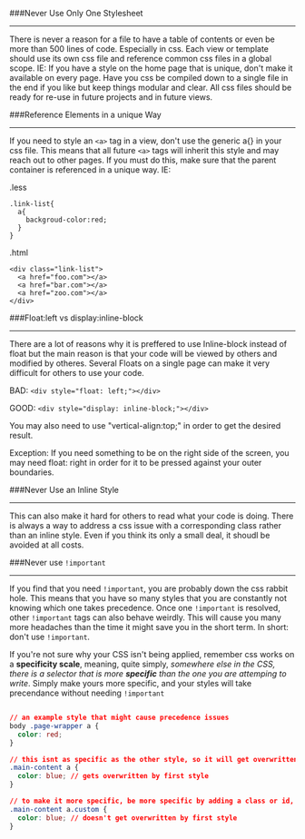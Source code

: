 ###Never Use Only One Stylesheet
***

There is never a reason for a file to have a table of contents or even be more than 500 lines of code. Especially in css. Each view or template should use its own css file and reference common css files in a global scope. IE: If you have a style on the home page that is unique, don't make it available on every page. Have you css be compiled down to a single file in the end if you like but keep things modular and clear. All css files should be ready for re-use in future projects and in future views.

###Reference Elements in a unique Way
***

If you need to style an ```<a>``` tag in a view, don't use the generic a{} in your css file. This means that all future ```<a>``` tags will inherit this style and may reach out to other pages. If you must do this, make sure that the parent container is referenced in a unique way. IE:

.less
```
.link-list{
  a{
    backgroud-color:red;
  }
}
```

.html

```
<div class="link-list">
  <a href="foo.com"></a>
  <a href="bar.com"></a>
  <a href="zoo.com"></a>
</div>
```

###Float:left vs display:inline-block
***

There are a lot of reasons why it is preffered to use Inline-block instead of float but the main reason is that your code will be viewed by others and modified by otheres. Several Floats on a single page can make it very difficult for others to use your code.

BAD: ```<div style="float: left;"></div>```

GOOD: ```<div style="display: inline-block;"></div>```

You may also need to use "vertical-align:top;" in order to get the desired result.

Exception: If you need something to be on the right side of the screen, you may need float: right in order for it to be pressed against your outer boundaries.

###Never Use an Inline Style
***

This can also make it hard for others to read what your code is doing. There is always a way to address a css issue with a corresponding class rather than an inline style. Even if you think its only a small deal, it shoudl be avoided at all costs.

###Never use `!important`
***

If you find that you need `!important`, you are probably down the css rabbit hole. This means that you have so many styles that you are constantly not knowing which one takes precedence. Once one `!important` is resolved, other `!important` tags can also behave weirdly. This will cause you many more headaches than the time it might save you in the short term. In short: don't use `!important`.

If you're not sure why your CSS isn't being applied, remember css works on a **specificity scale**, meaning, quite simply, *somewhere else in the CSS, there is a selector that is more **specific** than the one you are attemping to write*. Simply make yours more specific, and your styles will take precendance without needing `!important`

```css

// an example style that might cause precedence issues
body .page-wrapper a {
  color: red;
}

// this isnt as specific as the other style, so it will get overwritten by color: red;
.main-content a {
  color: blue; // gets overwritten by first style
}

// to make it more specific, be more specific by adding a class or id, or by being more specific about what the anchor tag is contained within
.main-content a.custom {
  color: blue; // doesn't get overwritten by first style
}

```
